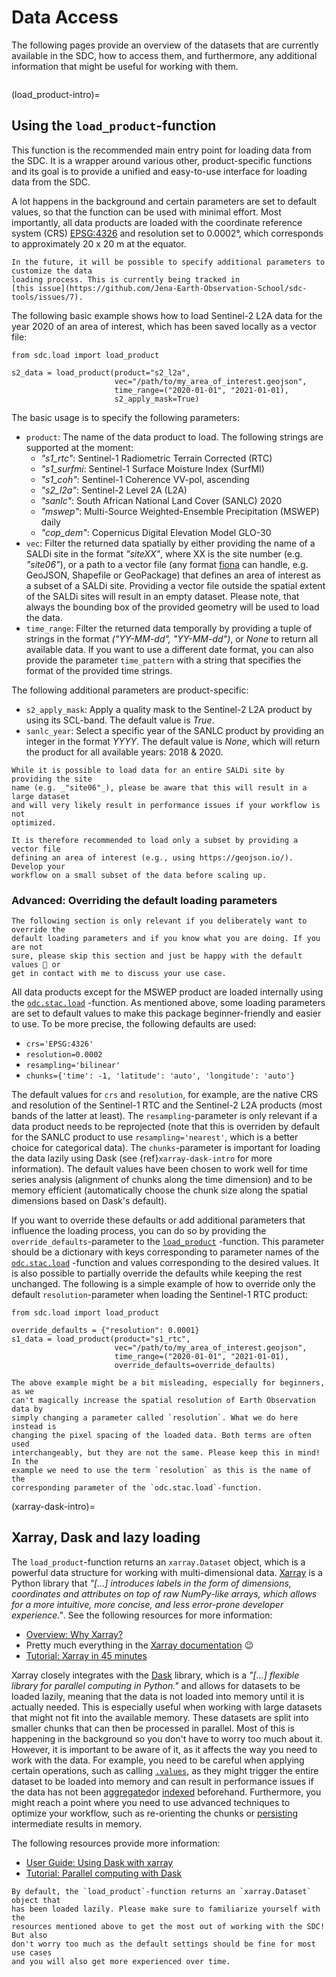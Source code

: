 # Data Access

The following pages provide an overview of the datasets that are currently 
available in the SDC, how to access them, and furthermore, any additional 
information that might be useful for working with them.

```{tableofcontents}
```

(load_product-intro)=
## Using the `load_product`-function

This function is the recommended main entry point for loading data from the SDC. 
It is a wrapper around various other, product-specific functions and its goal is 
to provide a unified and easy-to-use interface for loading data from the SDC.

A lot happens in the background and certain parameters are set to default 
values, so that the function can be used with minimal effort. Most importantly,
all data products are loaded with the coordinate reference system (CRS) 
[EPSG:4326](https://epsg.io/4326) and resolution set to 0.0002°, which
corresponds to approximately 20 x 20 m at the equator.

```{note}
In the future, it will be possible to specify additional parameters to customize the data
loading process. This is currently being tracked in 
[this issue](https://github.com/Jena-Earth-Observation-School/sdc-tools/issues/7).
```

The following basic example shows how to load Sentinel-2 L2A data for the year 
2020 of an area of interest, which has been saved locally as a vector file:

```{code-block} python
from sdc.load import load_product

s2_data = load_product(product="s2_l2a", 
                       vec="/path/to/my_area_of_interest.geojson", 
                       time_range=("2020-01-01", "2021-01-01),
                       s2_apply_mask=True)
```

The basic usage is to specify the following parameters:

- `product`: The name of the data product to load. The following strings are 
supported at the moment:
    - _"s1_rtc"_: Sentinel-1 Radiometric Terrain Corrected (RTC)
    - _"s1_surfmi_: Sentinel-1 Surface Moisture Index (SurfMI)
    - _"s1_coh"_: Sentinel-1 Coherence VV-pol, ascending
    - _"s2_l2a"_: Sentinel-2 Level 2A (L2A)
    - _"sanlc"_: South African National Land Cover (SANLC) 2020
    - _"mswep"_: Multi-Source Weighted-Ensemble Precipitation (MSWEP) daily
    - _"cop_dem"_: Copernicus Digital Elevation Model GLO-30
- `vec`: Filter the returned data spatially by either providing the name of a 
SALDi site in the format _"siteXX"_, where XX is the site number (e.g. 
_"site06"_), or a path to a vector file (any format [fiona](https://github.com/Toblerity/Fiona) 
can handle, e.g. GeoJSON, Shapefile or GeoPackage) that defines an area of 
interest as a subset of a SALDi site. Providing a vector file outside the 
spatial extent of the SALDi sites will result in an empty dataset. Please note, 
that always the bounding box of the provided geometry will be used to load the 
data.
- `time_range`: Filter the returned data temporally by providing a tuple of 
strings in the format _("YY-MM-dd", "YY-MM-dd")_, or _None_ to return all 
available data. If you want to use a different date format, you can also provide
the parameter `time_pattern` with a string that specifies the format of the
provided time strings.

The following additional parameters are product-specific:

- `s2_apply_mask`: Apply a quality mask to the Sentinel-2 L2A product by using 
its SCL-band. The default value is _True_.
- `sanlc_year`: Select a specific year of the SANLC product by providing an
integer in the format _YYYY_. The default value is _None_, which will return the
product for all available years: 2018 & 2020.

```{warning}
While it is possible to load data for an entire SALDi site by providing the site 
name (e.g. _"site06"_), please be aware that this will result in a large dataset 
and will very likely result in performance issues if your workflow is not 
optimized.

It is therefore recommended to load only a subset by providing a vector file 
defining an area of interest (e.g., using https://geojson.io/). Develop your 
workflow on a small subset of the data before scaling up.
```

### Advanced: Overriding the default loading parameters

```{warning}
The following section is only relevant if you deliberately want to override the
default loading parameters and if you know what you are doing. If you are not 
sure, please skip this section and just be happy with the default values 🙂 or 
get in contact with me to discuss your use case.
```

All data products except for the MSWEP product are loaded internally using the
[`odc.stac.load`](https://odc-stac.readthedocs.io/en/latest/_api/odc.stac.load.html#odc-stac-load)
-function. As mentioned above, some loading parameters are set to default values 
to make this package beginner-friendly and easier to use. To be more precise, 
the following defaults are used:
- `crs='EPSG:4326'`
- `resolution=0.0002`
- `resampling='bilinear'`
- `chunks={'time': -1, 'latitude': 'auto', 'longitude': 'auto'}`

The default values for `crs` and `resolution`, for example, are the native CRS 
and resolution of the Sentinel-1 RTC and the Sentinel-2 L2A products (most bands 
of the latter at least). The `resampling`-parameter is only relevant if a data 
product needs to be reprojected (note that this is overriden by default for the 
SANLC product to use `resampling='nearest'`, which is a better choice for 
categorical data). The `chunks`-parameter is important for loading the data 
lazily using Dask (see {ref}`xarray-dask-intro` for more information). The 
default values have been chosen to work well for time series analysis 
(alignment of chunks along the time dimension) and to be memory efficient 
(automatically choose the chunk size along the spatial dimensions based on 
Dask's default).

If you want to override these defaults or add additional parameters that 
influence the loading process, you can do so by providing the 
`override_defaults`-parameter to the [`load_product`](load_product-intro)
-function. This parameter should be a dictionary with keys corresponding to 
parameter names of the [`odc.stac.load`](https://odc-stac.readthedocs.io/en/latest/_api/odc.stac.load.html#odc-stac-load)
-function and values corresponding to the desired values. It is also possible to 
partially override the defaults while keeping the rest unchanged. The following 
is a simple example of how to override only the default `resolution`-parameter 
when loading the Sentinel-1 RTC product:

```{code-block} python
from sdc.load import load_product

override_defaults = {"resolution": 0.0001}
s1_data = load_product(product="s1_rtc", 
                       vec="/path/to/my_area_of_interest.geojson", 
                       time_range=("2020-01-01", "2021-01-01),
                       override_defaults=override_defaults)
```

```{note}
The above example might be a bit misleading, especially for beginners, as we 
can't magically increase the spatial resolution of Earth Observation data by
simply changing a parameter called `resolution`. What we do here instead is
changing the pixel spacing of the loaded data. Both terms are often used
interchangeably, but they are not the same. Please keep this in mind! In the 
example we need to use the term `resolution` as this is the name of the
corresponding parameter of the `odc.stac.load`-function.
```

(xarray-dask-intro)=
## Xarray, Dask and lazy loading

The `load_product`-function returns an `xarray.Dataset` object, which is a 
powerful data structure for working with multi-dimensional data. [Xarray](https://xarray.dev/) 
is a Python library that _"[...] introduces labels in the form of dimensions, 
coordinates and attributes on top of raw NumPy-like arrays, which allows for a 
more intuitive, more concise, and less error-prone developer experience."_. 
See the following resources for more information:
- [Overview: Why Xarray?](https://docs.xarray.dev/en/latest/getting-started-guide/why-xarray.html)
- Pretty much everything in the [Xarray documentation](https://docs.xarray.dev/en/latest/index.html) 😉
- [Tutorial: Xarray in 45 minutes](https://tutorial.xarray.dev/overview/xarray-in-45-min.html)

Xarray closely integrates with the [Dask](https://dask.org/) library, which is a 
_"[...] flexible library for parallel computing in Python."_ and allows for 
datasets to be loaded lazily, meaning that the data is not loaded into memory 
until it is actually needed. This is especially useful when working with large 
datasets that might not fit into the available memory. These datasets are split 
into smaller chunks that can then be processed in parallel. Most of this is 
happening in the background so you don't have to worry too much about it. 
However, it is important to be aware of it, as it affects the way you need to 
work with the data. For example, you need to be careful when applying certain 
operations, such as calling [`.values`](https://docs.xarray.dev/en/latest/generated/xarray.DataArray.values.html#xarray.DataArray.values), as they might trigger the entire 
dataset to be loaded into memory and can result in performance issues if the 
data has not been [aggregated](https://docs.xarray.dev/en/latest/api.html#aggregation)or [indexed](https://docs.xarray.dev/en/latest/user-guide/indexing.html) beforehand. 
Furthermore, you might reach a point where you need to use advanced techniques 
to optimize your workflow, such as re-orienting the chunks or [persisting](https://docs.dask.org/en/latest/best-practices.html#persist-when-you-can) 
intermediate results in memory.

The following resources provide more information:
- [User Guide: Using Dask with xarray](https://docs.xarray.dev/en/latest/user-guide/dask.html#using-dask-with-xarray)
- [Tutorial: Parallel computing with Dask](https://tutorial.xarray.dev/intermediate/xarray_and_dask.html#parallel-computing-with-dask)

```{note}
By default, the `load_product`-function returns an `xarray.Dataset` object that 
has been loaded lazily. Please make sure to familiarize yourself with the 
resources mentioned above to get the most out of working with the SDC! But also 
don't worry too much as the default settings should be fine for most use cases 
and you will also get more experienced over time.
```
